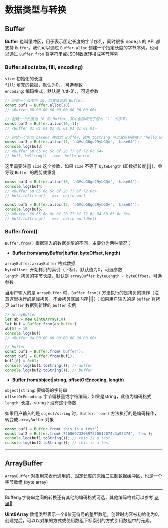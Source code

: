 # 数据类型与转换

## Buffer

__Buffer__ 也叫缓冲区，用于表示固定长度的字节序列，同时很多 node.js 的 API 都支持 `Buffer`。我们可以通过 `Buffer.alloc` 创建一个指定长度的字节序列，也可以通过 `Buffer.from` 将字符串或JSON数据转换成字节序列

### Buffer.alloc(size, fill, encoding)

`size`: 初始化的长度  
`fill`: 填充的数据，默认为0，，可选参数  
`encoding`: 编码格式，默认是 'utf-8'，，可选参数  

```javascript
// 创建一个长度为 10、以零填充的 Buffer。
const buf1 = Buffer.alloc(10);
// <Buffer 00 00 00 00 00 00 00 00 00 00>

// 创建一个长度为 10 的 Buffer，其中全部填充了值为 `1` 的字节。
const buf2 = Buffer.alloc(10, 1);
// <Buffer 01 01 01 01 01 01 01 01 01 01>

// 创建一个包含 base64 格式的 Buffer，调用 toString 可以发现转换成了：hello world
const buf3 = Buffer.alloc(11, 'aGVsbG8gd29ybGQ=', 'base64');
console.log(buf3)
// <Buffer 68 65 6c 6c 6f 20 77 6f 72 6c 64>
// buf3。toString()   ==>  hello world
```

这里需要注意 `size` 这个参数，如果 `size` 不等于 `byteLength` (即数据长度👩‍🏫)，会导致 `Buffer` 的裁剪或重复

```javascript
const buf4 = Buffer.alloc(10, 'aGVsbG8gd29ybGQ=', 'base64');
console.log(buf4)
// <Buffer 68 65 6c 6c 6f 20 77 6f 72 6c>
// buf4.toString()   ==>  hello worl

const buf5 = Buffer.alloc(15, 'aGVsbG8gd29ybGQ=', 'base64');
console.log(buf5)
// <Buffer 68 65 6c 6c 6f 20 77 6f 72 6c 64 68 65 6c 6c>
// buf5.toString()   ==>  hello worldhell
```

### Buffer.from()

`Buffer.from()` 根据输入的数据类型的不同，主要分为两种情况：

-   __Buffer.from(arrayBuffer|buffer, byteOffset, length)__

`arrayBuffer`: `arrayBuffer` 格式数据  
`byteOffset`: 开始拷贝的索引（下标），默认值为0，可选参数  
`length`: 拷贝的字节长度，默认是 `arrayBuffer.byteLength - byteOffset`，可选参数  

当用户输入的是 `arrayBuffer` 时，`Buffer.from()` 方法执行的是拷贝的操作（注意这里执行的是浅拷贝，不会拷贝底层内存👩‍🏫）；如果用户输入的是 `buffer` 将拷贝 `buffer` 数据到新建的 `buffer` 实例

```javascript
// ArrayBuffer
let ab = new Uint8Array(10)
let buf = Buffer.from(ab.buffer)
ab[0] = 10
console.log(buf)
// <Buffer 0a 00 00 00 00 00 00 00 00 00>

// buffer
const buf1 = Buffer.from('buffer');
const buf2 = Buffer.from(buf1);
buf1[0] = 0x61;
console.log(buf1.toString()); // auffer
console.log(buf2.toString()); // buffer
```

-   __Buffer.from(object|string, offsetOrEncoding, length)__

`object|string`: 要编码的字符串  
`offsetOrEncoding`: 字节偏移量或字符编码，如果是string，此值为编码格式  
`length`: 长度，string下没有这个参数  

如果用户输入的是 `object/string` 时，`Buffer.from()` 方法执行的是编码操作，转变成 `arrayBuffer` 对象  

```javascript
const buf1 = Buffer.from('this is a tést');
const buf2 = Buffer.from('7468697320697320612074c3a97374', 'hex');
console.log(buf1.toString()); // this is a tést
console.log(buf2.toString()); // this is a tést
```

----------------------------------------

## ArrayBuffer

`ArrayBuffer` 对象用来表示通用的、固定长度的原始二进制数据缓冲区，也是一个字节数组 (byte array)

----------------------------------------

Buffer与字符串之间的转换还有其他的编码格式可选，其他编码格式可以参考 [这里🚀](http://nodejs.cn/api/buffer.html#buffer_buffers_and_character_encodings)

__Uint8Array__ 数组类型表示一个8位无符号的整型数组，创建时内容被初始化为0，创建完后，可以以对象的方式或使用数组下标索引的方式引用数组中的元素。
